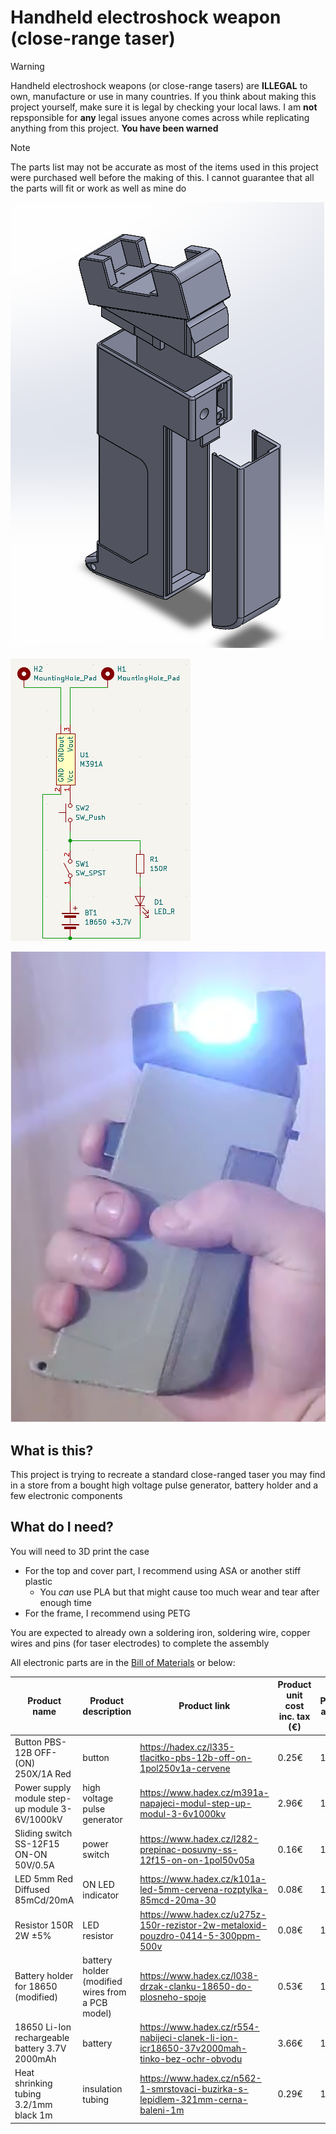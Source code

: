 # Handheld electroshock weapon (close-range taser)

> [!WARNING]
> Handheld electroshock weapons (or close-range tasers) are **ILLEGAL** to own, manufacture or use in many countries. If you think about making this project yourself, make sure it is legal by checking your local laws. I am **not** repsponsible for **any** legal issues anyone comes across while replicating anything from this project. **You have been warned**

> [!NOTE]  
> The parts list may not be accurate as most of the items used in this project were purchased well before the making of this. I cannot guarantee that all the parts will fit or work as well as mine do

![CAD assembly](CAD/render.png)

![Wiring schematic](Images/schematic.png)

![Final product](Images/product.png)

## What is this?

This project is trying to recreate a standard close-ranged taser you may find in a store from a bought high voltage pulse generator, battery holder and a few electronic components

## What do I need?

[BOM]: BOM.csv

You will need to 3D print the case

- For the top and cover part, I recommend using ASA or another stiff plastic
    - You *can* use PLA but that might cause too much wear and tear after enough time
- For the frame, I recommend using PETG

You are expected to already own a soldering iron, soldering wire, copper wires and pins (for taser electrodes) to complete the assembly

All electronic parts are in the [Bill of Materials](BOM) or below:

| Product name | Product description | Product link | Product unit cost inc. tax (€) | Product amount | Running total ($ with tax) |
| ------------ | ------------------- | ------------ | ------------------------------ | -------------- | ------------------------ | 
Button PBS-12B OFF-(ON) 250X/1A Red| button| https://hadex.cz/l335-tlacitko-pbs-12b-off-on-1pol250v1a-cervene| 0.25€| 1| 0.25€
Power supply module step-up module 3-6V/1000kV| high voltage pulse generator| https://www.hadex.cz/m391a-napajeci-modul-step-up-modul-3-6v1000kv| 2.96€| 1| 3.21€
Sliding switch SS-12F15 ON-ON 50V/0.5A| power switch| https://www.hadex.cz/l282-prepinac-posuvny-ss-12f15-on-on-1pol50v05a| 0.16€| 1| 3.37€
LED 5mm Red Diffused 85mCd/20mA| ON LED indicator| https://www.hadex.cz/k101a-led-5mm-cervena-rozptylka-85mcd-20ma-30| 0.08€| 1| 3.45€
Resistor 150R 2W ±5%| LED resistor| https://www.hadex.cz/u275z-150r-rezistor-2w-metaloxid-pouzdro-0414-5-300ppm-500v| 0.08€| 1| 3.53€
Battery holder for 18650 (modified)| battery holder (modified wires from a PCB model)| https://www.hadex.cz/l038-drzak-clanku-18650-do-plosneho-spoje| 0.53€| 1| 4.06€
18650 Li-Ion rechargeable battery 3.7V 2000mAh| battery| https://www.hadex.cz/r554-nabijeci-clanek-li-ion-icr18650-37v2000mah-tinko-bez-ochr-obvodu| 3.66€| 1| 7.72€
Heat shrinking tubing 3.2/1mm black 1m| insulation tubing| https://www.hadex.cz/n562-1-smrstovaci-buzirka-s-lepidlem-321mm-cerna-baleni-1m| 0.29€| 1| 8.01€